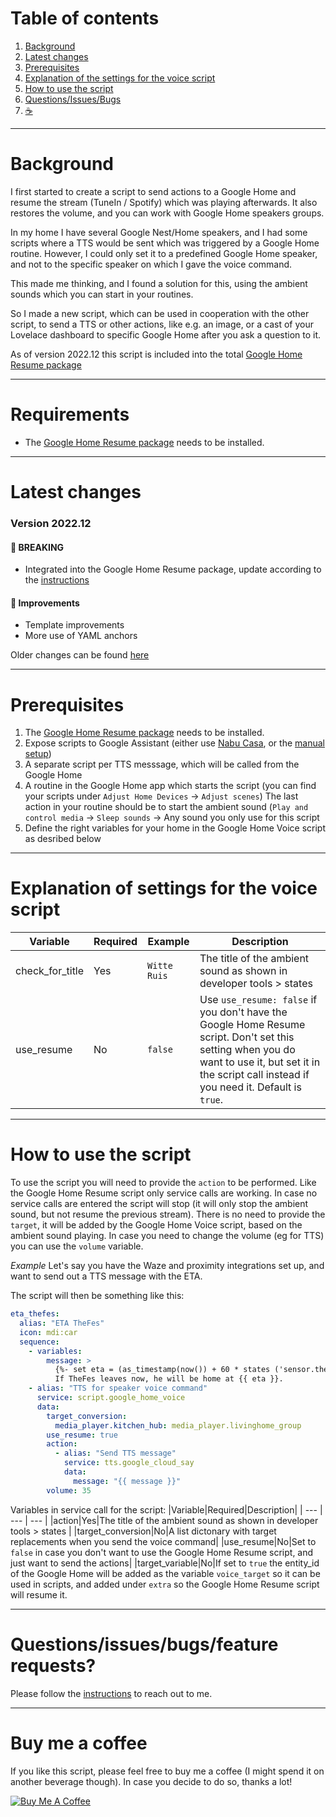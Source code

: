 # Table of contents
1. [Background](#background)
1. [Latest changes](#latest-changes)
1. [Prerequisites](#prerequisites)
1. [Explanation of the settings for the voice script](#explanation-of-settings-for-the-voice-script)
1. [How to use the script](#how-to-use-the-script)
1. [Questions/Issues/Bugs](#questionsissuesbugsfeature-requests)
1. [☕](#buy-me-a-coffee)

___

# Background
I first started to create a script to send actions to a Google Home and resume the stream (TuneIn / Spotify) which was playing afterwards. It also restores the volume, and you can work with Google Home speakers groups.

In my home I have several Google Nest/Home speakers, and I had some scripts where a TTS would be sent which was triggered by a Google Home routine. However, I could only set it to a predefined Google Home speaker, and not to the specific speaker on which I gave the voice command.

This made me thinking, and I found a solution for this, using the ambient sounds which you can start in your routines.

So I made a new script, which can be used in cooperation with the other script, to send a TTS or other actions, like e.g. an image, or a cast of your Lovelace dashboard to specific Google Home after you ask a question to it. 

As of version 2022.12 this script is included into the total [Google Home Resume package](../readme.md)

___

# Requirements

* The [Google Home Resume package](../readme.md) needs to be installed.

___

# Latest changes

### Version 2022.12

#### 🔴 BREAKING

* Integrated into the Google Home Resume package, update according to the [instructions](../readme.md#setup-instructions)

#### 🌟 Improvements

* Template improvements
* More use of YAML anchors

Older changes can be found [here](changelogs/changelog_google_home_voice.md)

___

# Prerequisites

1. The [Google Home Resume package](../readme.md) needs to be installed.
1. Expose scripts to Google Assistant (either use [Nabu Casa](https://www.nabucasa.com/), or the [manual setup](https://www.home-assistant.io/integrations/google_assistant/))
1. A separate script per TTS messsage, which will be called from the Google Home
1. A routine in the Google Home app which starts the script (you can find your scripts under `Adjust Home Devices` -> `Adjust scenes`) 
The last action in your routine should be to start the ambient sound (`Play and control media` -> `Sleep sounds` -> Any sound you only use for this script
1. Define the right variables for your home in the Google Home Voice script as desribed below

___

# Explanation of settings for the voice script

|Variable|Required|Example|Description|
| --- | --- | --- | --- |
|check_for_title|Yes|`Witte Ruis`|The title of the ambient sound as shown in developer tools > states |
|use_resume|No|`false`|Use `use_resume: false` if you don't have the Google Home Resume script. Don't set this setting when you do want to use it, but set it in the script call instead if you need it. Default is `true`.

___

# How to use the script

To use the script you will need to provide the `action` to be performed. Like the Google Home Resume script only service calls are working. In case no service calls are entered the script will stop (it will only stop the ambient sound, but not resume the previous stream).
There is no need to provide the `target`, it will be added by the Google Home Voice script, based on the ambient sound playing.
In case you need to change the volume (eg for TTS) you can use the `volume` variable.

*Example*
Let's say you have the Waze and proximity integrations set up, and want to send out a TTS message with the ETA.

The script will then be something like this:
```yaml
eta_thefes:
  alias: "ETA TheFes"
  icon: mdi:car
  sequence:
    - variables:
        message: >
          {%- set eta = (as_timestamp(now()) + 60 * states ('sensor.thefes_home') | float(0) | timestamp_custom('%H:%M') %}
          If TheFes leaves now, he will be home at {{ eta }}.
    - alias: "TTS for speaker voice command"
      service: script.google_home_voice
      data:
        target_conversion:
          media_player.kitchen_hub: media_player.livinghome_group
        use_resume: true
        action:
          - alias: "Send TTS message"
            service: tts.google_cloud_say
            data:
              message: "{{ message }}"
        volume: 35
```
Variables in service call for the script:
|Variable|Required|Description|
| --- | --- | --- |
|action|Yes|The title of the ambient sound as shown in developer tools > states |
|target_conversion|No|A list dictonary with target replacements when you send the voice command|
|use_resume|No|Set to `false` in case you don't want to use the Google Home Resume script, and just want to send the actions|
|target_variable|No|If set to `true` the entity_id of the Google Home will be added as the variable `voice_target` so it can be used in scripts, and added under `extra` so the Google Home Resume script will resume it.

___

# Questions/issues/bugs/feature requests?

Please follow the [instructions](../readme.md/#questionsissuesbugsfeature-requests) to reach out to me.

___

# Buy me a coffee

If you like this script, please feel free to buy me a coffee (I might spend it on another beverage though).
In case you decide to do so, thanks a lot!

<a href="https://www.buymeacoffee.com/thefes" target="_blank">![Buy Me A Coffee](https://www.buymeacoffee.com/assets/img/custom_images/orange_img.png)</a>
